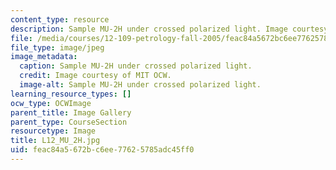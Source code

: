 ```yaml
---
content_type: resource
description: Sample MU-2H under crossed polarized light. Image courtesy of MIT OCW.
file: /media/courses/12-109-petrology-fall-2005/feac84a5672bc6ee77625785adc45ff0_L12_MU_2H.jpg
file_type: image/jpeg
image_metadata:
  caption: Sample MU-2H under crossed polarized light.
  credit: Image courtesy of MIT OCW.
  image-alt: Sample MU-2H under crossed polarized light.
learning_resource_types: []
ocw_type: OCWImage
parent_title: Image Gallery
parent_type: CourseSection
resourcetype: Image
title: L12_MU_2H.jpg
uid: feac84a5-672b-c6ee-7762-5785adc45ff0
---
```

